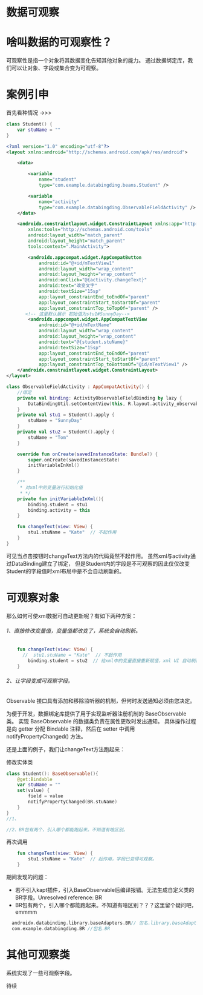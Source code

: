 # 数据可观察

# 啥叫数据的可观察性？

可观察性是指一个对象将其数据变化告知其他对象的能力。 通过数据绑定库，我们可以让对象、字段或集合变为可观察。

# 案例引申

首先看种情况 ->>>

```kotlin
class Student() {
    var stuName = ""
}
```

```xml
<?xml version="1.0" encoding="utf-8"?>
<layout xmlns:android="http://schemas.android.com/apk/res/android">

    <data>

        <variable
            name="student"
            type="com.example.databingding.beans.Student" />

        <variable
            name="activity"
            type="com.example.databingding.ObservableFieldActivity" />
    </data>

    <androidx.constraintlayout.widget.ConstraintLayout xmlns:app="http://schemas.android.com/apk/res-auto"
        xmlns:tools="http://schemas.android.com/tools"
        android:layout_width="match_parent"
        android:layout_height="match_parent"
        tools:context=".MainActivity">

        <androidx.appcompat.widget.AppCompatButton
            android:id="@+id/mTextView1"
            android:layout_width="wrap_content"
            android:layout_height="wrap_content"
            android:onClick="@{activity.changeText}"
            android:text="改变文字"
            android:textSize="15sp"
            app:layout_constraintEnd_toEndOf="parent"
            app:layout_constraintStart_toStartOf="parent"
            app:layout_constraintTop_toTopOf="parent" />
       <!-- 这里默认展示 初始值为stu1#SunnyDay-->
        <androidx.appcompat.widget.AppCompatTextView
            android:id="@+id/mTextName"
            android:layout_width="wrap_content"
            android:layout_height="wrap_content"
            android:text="@{student.stuName}"
            android:textSize="15sp"
            app:layout_constraintEnd_toEndOf="parent"
            app:layout_constraintStart_toStartOf="parent"
            app:layout_constraintTop_toBottomOf="@id/mTextView1" />
    </androidx.constraintlayout.widget.ConstraintLayout>
</layout>
```

```kotlin
class ObservableFieldActivity : AppCompatActivity() {
    //绑定
    private val binding: ActivityObservableFieldBinding by lazy {
        DataBindingUtil.setContentView(this, R.layout.activity_observable_field)
    }
    private val stu1 = Student().apply {
        stuName = "SunnyDay"
    }
    private val stu2 = Student().apply {
        stuName = "Tom"
    }

    override fun onCreate(savedInstanceState: Bundle?) {
        super.onCreate(savedInstanceState)
        initVariableInXml()
    }

    /**
     * 对xml中的变量进行初始化值
     * */
    private fun initVariableInXml(){
        binding.student = stu1
        binding.activity = this
    }

    fun changeText(view: View) {
        stu1.stuName = "Kate"  // 不起作用
    }
}
```
可见当点击按钮时changeText方法内的代码竟然不起作用。 虽然xml与activity通过DataBinding建立了绑定，
但是Student内的字段是不可观察的因此仅仅改变Student的字段值时xml布局中是不会自动刷新的。

# 可观察对象

那么如何可使xml数据可自动更新呢？有如下两种方案：

###### 1、直接修改变量值，变量值都改变了，系统会自动刷新。
```kotlin
    fun changeText(view: View) {
      //  stu1.stuName = "Kate"  // 不起作用
        binding.student = stu2  // 给xml中的变量直接重新赋值，xml UI 自动刷新。
    }
```
###### 2、让字段变成可观察字段。

Observable 接口具有添加和移除监听器的机制，但何时发送通知必须由您决定。 

为便于开发，数据绑定库提供了用于实现监听器注册机制的 BaseObservable 类。 实现 BaseObservable 的数据类负责在属性更改时发出通知。
具体操作过程是向 getter 分配 Bindable 注释，然后在 setter 中调用 notifyPropertyChanged() 方法。

还是上面的例子，我们让changeText方法跑起来：

修改实体类

```kotlin
class Student(): BaseObservable(){
    @get:Bindable
    var stuName = ""
    set(value) {
        field = value
        notifyPropertyChanged(BR.stuName)
    }
}
//1、

//2、BR包有两个，引入哪个都能跑起来。不知道有啥区别。


```
再次调用 
```kotlin
    fun changeText(view: View) {
        stu1.stuName = "Kate"  // 起作用，字段已变得可观察。
    }
```

期间发现的问题：

- 若不引入kapt插件，引入BaseObservable后编译报错。无法生成自定义类的BR字段。Unresolved reference: BR
- BR包有两个，引入哪个都能跑起来。不知道有啥区别？？？这里留个疑问吧，emmmm
```kotlin
  androidx.databinding.library.baseAdapters.BR// 包名.library.baseAdapters.BR
  com.example.databingding.BR //包名.BR
```

# 其他可观察类

系统实现了一些可观察字段。

待续




